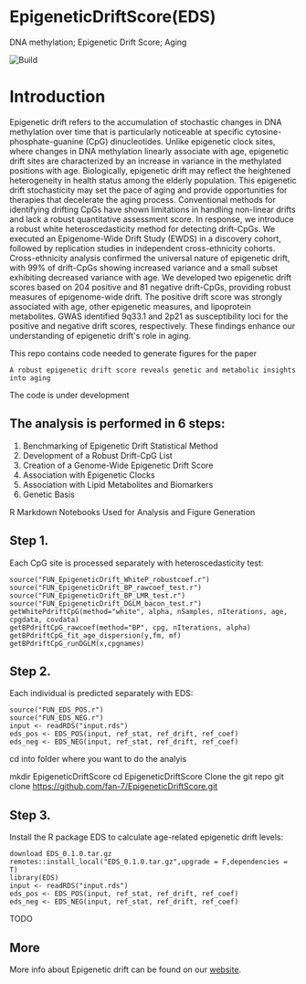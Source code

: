 # EpigeneticDriftScore(EDS)
DNA methylation; Epigenetic Drift Score; Aging

![Build](https://github.com/fan-7/EpigeneticDriftScore)

# Introduction

Epigenetic drift refers to the accumulation of stochastic changes in DNA methylation over time that is particularly noticeable at specific cytosine-phosphate-guanine (CpG) dinucleotides. Unlike epigenetic clock sites, where changes in DNA methylation linearly associate with age, epigenetic drift sites are characterized by an increase in variance in the methylated positions with age. Biologically, epigenetic 
drift may reflect the heightened heterogeneity in health status among the elderly population. This epigenetic drift stochasticity may set the pace of aging and provide opportunities for therapies that decelerate the aging process. Conventional methods for identifying drifting CpGs have shown limitations in handling non-linear drifts and lack a robust quantitative assessment score. In response, we introduce a robust white heteroscedasticity method for detecting drift-CpGs. We executed an Epigenome-Wide Drift Study (EWDS) in a discovery cohort, followed by replication studies in independent cross-ethnicity cohorts.  Cross-ethnicity analysis confirmed the universal nature of epigenetic drift, with 99% of drift-CpGs showing increased variance and a small subset exhibiting decreased variance with age. We developed two epigenetic drift scores based on 204 positive and 81 negative drift-CpGs, providing robust measures of epigenome-wide drift. The positive drift score was strongly associated with age, other epigenetic measures, and lipoprotein metabolites. GWAS identified 9q33.1 and 2p21 as susceptibility loci for the positive and negative drift scores, respectively. These findings enhance our understanding of epigenetic drift's role in aging.


This repo contains code needed to generate figures for the paper 

    A robust epigenetic drift score reveals genetic and metabolic insights into aging

The code is under development

## The analysis is performed in 6 steps:

1. Benchmarking of Epigenetic Drift Statistical Method
2. Development of a Robust Drift-CpG List
3. Creation of a Genome-Wide Epigenetic Drift Score
4. Association with Epigenetic Clocks
4. Association with Lipid Metabolites and Biomarkers
5. Genetic Basis

R Markdown Notebooks Used for Analysis and Figure Generation



## Step 1. 

Each CpG site is processed separately with heteroscedasticity test:

    source("FUN_EpigeneticDrift_WhiteP_robustcoef.r")
    source("FUN_EpigeneticDrift_BP_rawcoef_test.r")
    source("FUN_EpigeneticDrift_BP_LMR_test.r")
    source("FUN_EpigeneticDrift_DGLM_bacon_test.r")
    getWhitePdriftCpG(method="white", alpha, nSamples, nIterations, age, cpgdata, covdata)
    getBPdriftCpG_rawcoef(method="BP", cpg, nIterations, alpha)
    getBPdriftCpG_fit_age_dispersion(y,fm, mf)
    getBPdriftCpG_runDGLM(x,cpgnames)


## Step 2.

Each individual is predicted separately with EDS:

    source("FUN_EDS_POS.r")
    source("FUN_EDS_NEG.r")
    input <- readRDS("input.rds")
    eds_pos <- EDS_POS(input, ref_stat, ref_drift, ref_coef)
    eds_neg <- EDS_NEG(input, ref_stat, ref_drift, ref_coef)
    

cd into folder where you want to do the analyis

mkdir EpigeneticDriftScore
cd EpigeneticDriftScore
Clone the git repo
git clone https://github.com/fan-7/EpigeneticDriftScore.git

## Step 3.

Install the R package EDS to calculate age-related epigenetic drift levels:

    download EDS_0.1.0.tar.gz
    remotes::install_local("EDS_0.1.0.tar.gz",upgrade = F,dependencies = T)
    library(EDS)
    input <- readRDS("input.rds")
    eds_pos <- EDS_POS(input, ref_stat, ref_drift, ref_coef)
    eds_neg <- EDS_NEG(input, ref_stat, ref_drift, ref_coef)
    


TODO 


## More

More info about Epigenetic drift can be found on our [website](https://github.com/fan-7/EpigeneticDriftScore.git ).  

